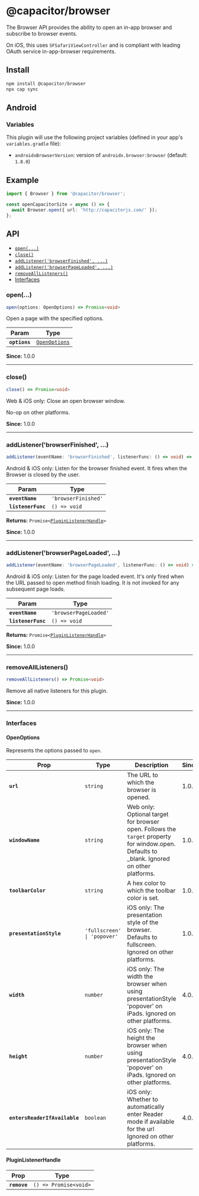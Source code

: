 # @capacitor/browser

The Browser API provides the ability to open an in-app browser and subscribe to browser events.

On iOS, this uses `SFSafariViewController` and is compliant with leading OAuth service in-app-browser requirements.

## Install

```bash
npm install @capacitor/browser
npx cap sync
```

## Android

### Variables

This plugin will use the following project variables (defined in your app's `variables.gradle` file):

- `androidxBrowserVersion`: version of `androidx.browser:browser` (default: `1.8.0`)

## Example

```typescript
import { Browser } from '@capacitor/browser';

const openCapacitorSite = async () => {
  await Browser.open({ url: 'http://capacitorjs.com/' });
};
```

## API

<docgen-index>

* [`open(...)`](#open)
* [`close()`](#close)
* [`addListener('browserFinished', ...)`](#addlistenerbrowserfinished-)
* [`addListener('browserPageLoaded', ...)`](#addlistenerbrowserpageloaded-)
* [`removeAllListeners()`](#removealllisteners)
* [Interfaces](#interfaces)

</docgen-index>

<docgen-api>
<!--Update the source file JSDoc comments and rerun docgen to update the docs below-->

### open(...)

```typescript
open(options: OpenOptions) => Promise<void>
```

Open a page with the specified options.

| Param         | Type                                                |
| ------------- | --------------------------------------------------- |
| **`options`** | <code><a href="#openoptions">OpenOptions</a></code> |

**Since:** 1.0.0

--------------------


### close()

```typescript
close() => Promise<void>
```

Web & iOS only: Close an open browser window.

No-op on other platforms.

**Since:** 1.0.0

--------------------


### addListener('browserFinished', ...)

```typescript
addListener(eventName: 'browserFinished', listenerFunc: () => void) => Promise<PluginListenerHandle>
```

Android & iOS only: Listen for the browser finished event.
It fires when the Browser is closed by the user.

| Param              | Type                           |
| ------------------ | ------------------------------ |
| **`eventName`**    | <code>'browserFinished'</code> |
| **`listenerFunc`** | <code>() =&gt; void</code>     |

**Returns:** <code>Promise&lt;<a href="#pluginlistenerhandle">PluginListenerHandle</a>&gt;</code>

**Since:** 1.0.0

--------------------


### addListener('browserPageLoaded', ...)

```typescript
addListener(eventName: 'browserPageLoaded', listenerFunc: () => void) => Promise<PluginListenerHandle>
```

Android & iOS only: Listen for the page loaded event.
It's only fired when the URL passed to open method finish loading.
It is not invoked for any subsequent page loads.

| Param              | Type                             |
| ------------------ | -------------------------------- |
| **`eventName`**    | <code>'browserPageLoaded'</code> |
| **`listenerFunc`** | <code>() =&gt; void</code>       |

**Returns:** <code>Promise&lt;<a href="#pluginlistenerhandle">PluginListenerHandle</a>&gt;</code>

**Since:** 1.0.0

--------------------


### removeAllListeners()

```typescript
removeAllListeners() => Promise<void>
```

Remove all native listeners for this plugin.

**Since:** 1.0.0

--------------------


### Interfaces


#### OpenOptions

Represents the options passed to `open`.

| Prop                          | Type                                   | Description                                                                                                                                | Since |
| ----------------------------- | -------------------------------------- | ------------------------------------------------------------------------------------------------------------------------------------------ | ----- |
| **`url`**                     | <code>string</code>                    | The URL to which the browser is opened.                                                                                                    | 1.0.0 |
| **`windowName`**              | <code>string</code>                    | Web only: Optional target for browser open. Follows the `target` property for window.open. Defaults to _blank. Ignored on other platforms. | 1.0.0 |
| **`toolbarColor`**            | <code>string</code>                    | A hex color to which the toolbar color is set.                                                                                             | 1.0.0 |
| **`presentationStyle`**       | <code>'fullscreen' \| 'popover'</code> | iOS only: The presentation style of the browser. Defaults to fullscreen. Ignored on other platforms.                                       | 1.0.0 |
| **`width`**                   | <code>number</code>                    | iOS only: The width the browser when using presentationStyle 'popover' on iPads. Ignored on other platforms.                               | 4.0.0 |
| **`height`**                  | <code>number</code>                    | iOS only: The height the browser when using presentationStyle 'popover' on iPads. Ignored on other platforms.                              | 4.0.0 |
| **`entersReaderIfAvailable`** | <code>boolean</code>                   | iOS only: Whether to automatically enter Reader mode if available for the url Ignored on other platforms.                                  | 4.0.0 |


#### PluginListenerHandle

| Prop         | Type                                      |
| ------------ | ----------------------------------------- |
| **`remove`** | <code>() =&gt; Promise&lt;void&gt;</code> |

</docgen-api>
